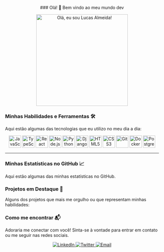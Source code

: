 <p align="center">
  ### Olá! 👋 Bem vindo ao meu mundo dev
</p>
<p align="center">
  <a href="https://master.d1vj8jvaw2xgu6.amplifyapp.com/pt">
    <img src="https://media1.giphy.com/media/v1.Y2lkPTc5MGI3NjExcm03aTZ5OXo3enh0bWw5bDNnbWNtM3YwbWg4d3YwNmxvMjBmb3gzayZlcD12MV9pbnRlcm5hbF9naWZfYnlfaWQmY3Q9Zw/l0HlMURBbyUqF0XQI/giphy.gif" alt="Olá, eu sou Lucas Almeida!" width="300"/>
  </a>
</p>

### Minhas Habilidades e Ferramentas 🛠️

Aqui estão algumas das tecnologias que eu utilizo no meu dia a dia:

<p align="center">
  <img src="[https://cdn.jsdelivr.net/gh/devicons/devicon/icons/javascript/javascript-original.svg](https://cdn.jsdelivr.net/gh/devicons/devicon/icons/javascript/javascript-original.svg)" alt="JavaScript" width="40" height="40"/>
  <img src="[https://cdn.jsdelivr.net/gh/devicons/devicon/icons/typescript/typescript-original.svg](https://cdn.jsdelivr.net/gh/devicons/devicon/icons/typescript/typescript-original.svg)" alt="TypeScript" width="40" height="40"/>
  <img src="[https://cdn.jsdelivr.net/gh/devicons/devicon/icons/react/react-original-wordmark.svg](https://cdn.jsdelivr.net/gh/devicons/devicon/icons/react/react-original-wordmark.svg)" alt="React" width="40" height="40"/>
  <img src="[https://cdn.jsdelivr.net/gh/devicons/devicon/icons/nodejs/nodejs-original-wordmark.svg](https://cdn.jsdelivr.net/gh/devicons/devicon/icons/nodejs/nodejs-original-wordmark.svg)" alt="Node.js" width="40" height="40"/>
  <img src="[https://cdn.jsdelivr.net/gh/devicons/devicon/icons/python/python-original.svg](https://cdn.jsdelivr.net/gh/devicons/devicon/icons/python/python-original.svg)" alt="Python" width="40" height="40"/>
  <img src="[https://cdn.jsdelivr.net/gh/devicons/devicon/icons/django/django-plain.svg](https://cdn.jsdelivr.net/gh/devicons/devicon/icons/django/django-plain.svg)" alt="Django" width="40" height="40"/>
  <img src="[https://cdn.jsdelivr.net/gh/devicons/devicon/icons/html5/html5-original-wordmark.svg](https://cdn.jsdelivr.net/gh/devicons/devicon/icons/html5/html5-original-wordmark.svg)" alt="HTML5" width="40" height="40"/>
  <img src="[https://cdn.jsdelivr.net/gh/devicons/devicon/icons/css3/css3-original-wordmark.svg](https://cdn.jsdelivr.net/gh/devicons/devicon/icons/css3/css3-original-wordmark.svg)" alt="CSS3" width="40" height="40"/>
  <img src="[https://cdn.jsdelivr.net/gh/devicons/devicon/icons/git/git-original-wordmark.svg](https://cdn.jsdelivr.net/gh/devicons/devicon/icons/git/git-original-wordmark.svg)" alt="Git" width="40" height="40"/>
  <img src="[https://cdn.jsdelivr.net/gh/devicons/devicon/icons/docker/docker-original-wordmark.svg](https://cdn.jsdelivr.net/gh/devicons/devicon/icons/docker/docker-original-wordmark.svg)" alt="Docker" width="40" height="40"/>
  <img src="[https://cdn.jsdelivr.net/gh/devicons/devicon/icons/postgresql/postgresql-original-wordmark.svg](https://cdn.jsdelivr.net/gh/devicons/devicon/icons/postgresql/postgresql-original-wordmark.svg)" alt="PostgreSQL" width="40" height="40"/>
  </p>

---

### Minhas Estatísticas no GitHub 📈

Aqui estão algumas das minhas estatísticas no GitHub.


### Projetos em Destaque 🌟

Alguns dos projetos que mais me orgulho ou que representam minhas habilidades:


### Como me encontrar 📬

Adoraria me conectar com você! Sinta-se à vontade para entrar em contato ou me seguir nas redes sociais.

<p align="center">
  <a href="[https://linkedin.com/in/SEU_USUARIO_LINKEDIN](https://linkedin.com/in/SEU_USUARIO_LINKEDIN)" target="_blank">
    <img src="[https://img.shields.io/badge/-LinkedIn-0077B5?style=for-the-badge&logo=linkedin&logoColor=white](https://img.shields.io/badge/-LinkedIn-0077B5?style=for-the-badge&logo=linkedin&logoColor=white)" alt="LinkedIn">
  </a>
  <a href="[https://twitter.com/SEU_USUARIO_TWITTER](https://twitter.com/SEU_USUARIO_TWITTER)" target="_blank">
    <img src="[https://img.shields.io/badge/-Twitter-1DA1F2?style=for-the-badge&logo=twitter&logoColor=white](https://img.shields.io/badge/-Twitter-1DA1F2?style=for-the-badge&logo=twitter&logoColor=white)" alt="Twitter">
  </a>
  <a href="mailto:SEU_EMAIL@exemplo.com" target="_blank">
    <img src="[https://img.shields.io/badge/-Email-D14836?style=for-the-badge&logo=gmail&logoColor=white](https://img.shields.io/badge/-Email-D14836?style=for-the-badge&logo=gmail&logoColor=white)" alt="Email">
  </a>
  </p>

